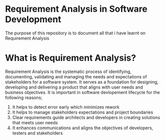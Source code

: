 # Requirement Analysis in Software Development
The purpose of this repository is to document all that i have learnt on Requirement Analysis

# What is Requirement Analysis?
Requirement Analysis is the systematic process of identifying, documenting, validating and managing the needs and expectations of stakeholders for a software system. It serves as a foundation for designing, developing and delivering a product that aligns with user needs and business objectives. It is important in software devlopement lifecycle for the following reasons;
1. It helps to detect error early which minimizes rework
2. It helps to manage stakeholders expectations and project boundaries
3. Clear requirements guide architects and developers in creating solutions that meets user needs
4. It enhances communications and aligns the objectives of developers, testers and stakeholders
